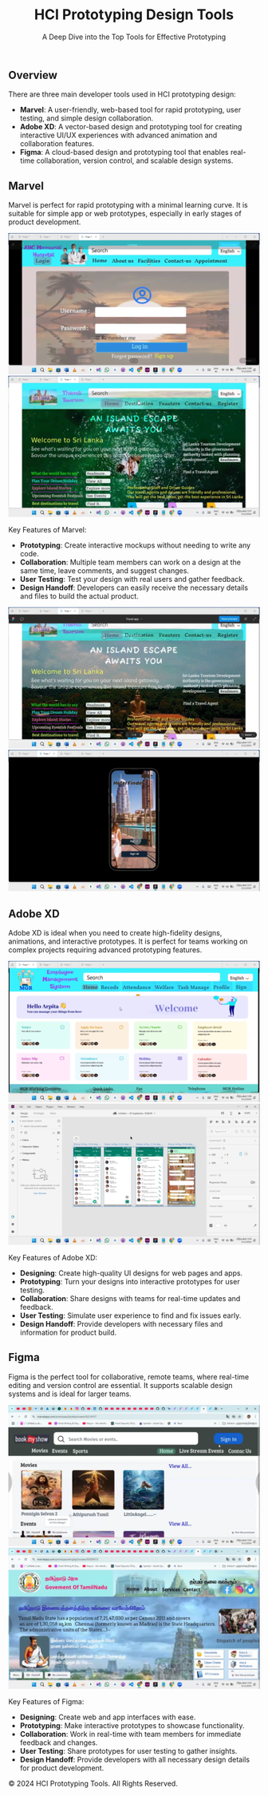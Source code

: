 <!DOCTYPE html>
<html lang="en">
<head>
  <meta charset="UTF-8">
  <meta name="viewport" content="width=device-width, initial-scale=1.0">
  
</head>
<body>

  <header>
    <h1>HCI Prototyping Design Tools</h1>
    <p>A Deep Dive into the Top Tools for Effective Prototyping</p>
  </header>

  <section>
    <h2>Overview</h2>
    <p>There are three main developer tools used in HCI prototyping design:</p>
    <ul>
      <li><strong>Marvel</strong>: A user-friendly, web-based tool for rapid prototyping, user testing, and simple design collaboration.</li>
      <li><strong>Adobe XD</strong>: A vector-based design and prototyping tool for creating interactive UI/UX experiences with advanced animation and collaboration features.</li>
      <li><strong>Figma</strong>: A cloud-based design and prototyping tool that enables real-time collaboration, version control, and scalable design systems.</li>
    </ul>
  </section>

  <section>
    <h2>Marvel</h2>
    <p>Marvel is perfect for rapid prototyping with a minimal learning curve. It is suitable for simple app or web prototypes, especially in early stages of product development.</p>
    <img src="a.png" alt="Marvel Example 1">
    <img src="a2.png" alt="Marvel Example 2">
    <p>Key Features of Marvel:</p>
    <ul>
      <li><strong>Prototyping</strong>: Create interactive mockups without needing to write any code.</li>
      <li><strong>Collaboration</strong>: Multiple team members can work on a design at the same time, leave comments, and suggest changes.</li>
      <li><strong>User Testing</strong>: Test your design with real users and gather feedback.</li>
      <li><strong>Design Handoff</strong>: Developers can easily receive the necessary details and files to build the actual product.</li>
    </ul>
    <img src="a3.png" alt="Marvel Example 3">
    <img src="a4.png" alt="Marvel Example 4">
  </section>

  <section>
    <h2>Adobe XD</h2>
    <p>Adobe XD is ideal when you need to create high-fidelity designs, animations, and interactive prototypes. It is perfect for teams working on complex projects requiring advanced prototyping features.</p>
    <img src="a5.png" alt="Adobe XD Example 1">
    <img src="a6.png" alt="Adobe XD Example 2">
    <p>Key Features of Adobe XD:</p>
    <ul>
      <li><strong>Designing</strong>: Create high-quality UI designs for web pages and apps.</li>
      <li><strong>Prototyping</strong>: Turn your designs into interactive prototypes for user testing.</li>
      <li><strong>Collaboration</strong>: Share designs with teams for real-time updates and feedback.</li>
      <li><strong>User Testing</strong>: Simulate user experience to find and fix issues early.</li>
      <li><strong>Design Handoff</strong>: Provide developers with necessary files and information for product build.</li>
    </ul>
  </section>

  <section>
    <h2>Figma</h2>
    <p>Figma is the perfect tool for collaborative, remote teams, where real-time editing and version control are essential. It supports scalable design systems and is ideal for larger teams.</p>
    <img src="a7.png" alt="Figma Example 1">
    <img src="a8.png" alt="Figma Example 2">
    <p>Key Features of Figma:</p>
    <ul>
      <li><strong>Designing</strong>: Create web and app interfaces with ease.</li>
      <li><strong>Prototyping</strong>: Make interactive prototypes to showcase functionality.</li>
      <li><strong>Collaboration</strong>: Work in real-time with team members for immediate feedback and changes.</li>
      <li><strong>User Testing</strong>: Share prototypes for user testing to gather insights.</li>
      <li><strong>Design Handoff</strong>: Provide developers with all necessary design details for product development.</li>
    </ul>
  </section>

  <footer>
    <p>&copy; 2024 HCI Prototyping Tools. All Rights Reserved.</p>
  </footer>

</body>
</html>
